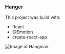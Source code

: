### Hanger
This project was build with:
 * React
 * @Emotion
 * create-react-app 

![Image of Hangman](http://hanger3dhub.s3-website-us-east-1.amazonaws.com/hangman.png)